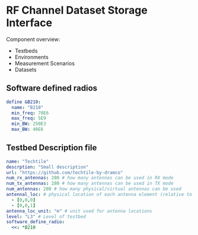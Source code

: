 # RF Channel Dataset Storage Interface

Component overview:
- Testbeds
- Environments
- Measurement Scenarios
- Datasets

## Software defined radios

```yaml
define &B210:
  name: "B210"
  min_freq: 70E6
  max_freq: 5E9
  min_BW: 250E3
  max_BW: 40E6
```

## Testbed Description file

```yaml
name: "Techtile"
descrption: "Small description"
url: "https://github.com/techtile-by-dramco"
num_rx_antennas: 280 # how many antennas can be used in RX mode
num_tx_antennas: 280 # how many antennas can be used in TX mode
num_antennas: 280 # how many physical/virtual antennas can be used
antennal_loc: # physical location of each antenna element (relative to the first antenna element) [x,y,z]
  - [0,0,0]
  - [0,0,1]
antenna_loc_unit: "m" # unit used for antenna locations
level: "L3" # Level of testbed
software_define_radio:
  <<: *B210
```
